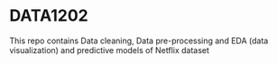 # DATA1202
This repo contains Data cleaning, Data pre-processing and EDA (data visualization) and predictive models of Netflix dataset
